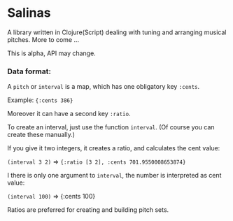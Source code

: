 # Salinas

A library written in Clojure(Script) dealing with tuning and arranging musical pitches. More to come ...

This is alpha, API may change.

### Data format:

A `pitch` or `interval` is a map, which has one obligatory key `:cents`.

Example: `{:cents 386}`

Moreover it can have a second key `:ratio`.

To create an interval, just use the function `interval`.
(Of course you can create these manually.)

If you give it two integers, it creates a ratio, and calculates the cent value:

`(interval 3 2)`
=> `{:ratio [3 2], :cents 701.9550008653874}`


I there is only one argument to `interval`, the number is interpreted as cent value:

`(interval 100)`
=> {:cents 100}

Ratios are preferred for creating and building pitch sets.
